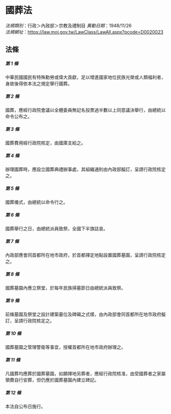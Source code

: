# 國葬法

*法規類別*：行政＞內政部＞宗教及禮制目
*異動日期*：1948/11/26  
*法規網址*：https://law.moj.gov.tw/LawClass/LawAll.aspx?pcode=D0020023



## 法條
##### 第 1 條
中華民國國民有特殊勳勞或偉大貢獻，足以增進國家地位民族光榮或人類福利者，身故後得依本法之規定舉行國葬。

##### 第 2 條
國葬，應經行政院會議以全體委員無記名投票過半數以上同意議決舉行，由總統以命令公布之。

##### 第 3 條
國葬費用經行政院核定，由國庫支給之。

##### 第 4 條
辦理國葬時，應設立國葬典禮辦事處，其組織通則由內政部擬訂，呈請行政院核定之。

##### 第 5 條
國葬儀式，由總統以命令行之。

##### 第 6 條
國葬舉行之日，由總統派員致祭，全國下半旗誌哀。

##### 第 7 條
內政部應會同首都所在地市政府，於首都擇定地點設置國葬墓園，呈請行政院核定之。

##### 第 8 條
國葬墓園內應立祭堂，於每年民族掃墓節日由總統派員致祭。

##### 第 9 條
前條墓園及祭堂之設計建築墓位及碑碣之式樣，由內政部會同首都所在地市政府擬訂，呈請行政院核定之。

##### 第 10 條
國葬墓園之管理警衛等事宜，授權首都所在地市政府辦理之。

##### 第 11 條
凡國葬均應葬於國葬墓園，如願擇地另葬者，應經行政院核准，由受國葬者之家屬領費自行安葬，但仍應於國葬墓園內建立碑記。

##### 第 12 條
本法自公布日施行。



